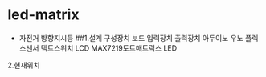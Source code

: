 # led-matrix


- 자전거 방향지시등
 ##1.설계
 구성장치
보드	입력장치	출력장치
아두이노 우노	플렉스센서	택트스위치	LCD	MAX7219도트매트릭스	LED
 	 	 	 	 	 

 2.현재위치 

